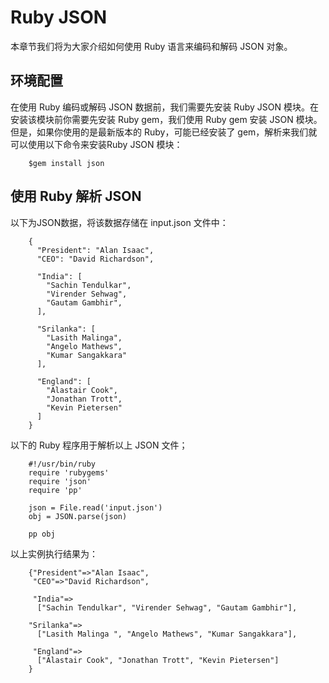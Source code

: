 # Ruby JSON 

本章节我们将为大家介绍如何使用 Ruby 语言来编码和解码 JSON 对象。


## 环境配置

在使用 Ruby 编码或解码 JSON 数据前，我们需要先安装 Ruby JSON 模块。在安装该模块前你需要先安装 Ruby gem，我们使用 Ruby gem 安装 JSON 模块。 但是，如果你使用的是最新版本的 Ruby，可能已经安装了 gem，解析来我们就可以使用以下命令来安装Ruby JSON 模块：

```
    $gem install json
```

## 使用 Ruby 解析 JSON

以下为JSON数据，将该数据存储在 input.json 文件中：

```
    {
      "President": "Alan Isaac",
      "CEO": "David Richardson",

      "India": [
        "Sachin Tendulkar",
        "Virender Sehwag",
        "Gautam Gambhir",
      ],

      "Srilanka": [
        "Lasith Malinga",
        "Angelo Mathews",
        "Kumar Sangakkara"
      ],

      "England": [
        "Alastair Cook",
        "Jonathan Trott",
        "Kevin Pietersen"
      ]
    }
```

以下的 Ruby 程序用于解析以上 JSON 文件；

```
    #!/usr/bin/ruby
    require 'rubygems'
    require 'json'
    require 'pp'

    json = File.read('input.json')
    obj = JSON.parse(json)

    pp obj
```

以上实例执行结果为：

```
    {"President"=>"Alan Isaac",
     "CEO"=>"David Richardson",

     "India"=>
      ["Sachin Tendulkar", "Virender Sehwag", "Gautam Gambhir"],

    "Srilanka"=>
      ["Lasith Malinga ", "Angelo Mathews", "Kumar Sangakkara"],

     "England"=>
      ["Alastair Cook", "Jonathan Trott", "Kevin Pietersen"]
    }
```
  